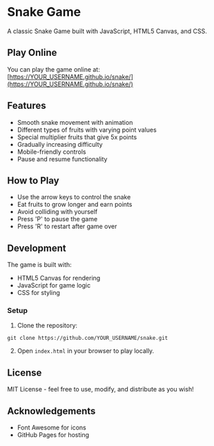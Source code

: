 # Snake Game

A classic Snake Game built with JavaScript, HTML5 Canvas, and CSS.

## Play Online

You can play the game online at: [https://YOUR_USERNAME.github.io/snake/](https://YOUR_USERNAME.github.io/snake/)

## Features

- Smooth snake movement with animation
- Different types of fruits with varying point values
- Special multiplier fruits that give 5x points
- Gradually increasing difficulty
- Mobile-friendly controls
- Pause and resume functionality

## How to Play

- Use the arrow keys to control the snake
- Eat fruits to grow longer and earn points
- Avoid colliding with yourself
- Press 'P' to pause the game
- Press 'R' to restart after game over

## Development

The game is built with:
- HTML5 Canvas for rendering
- JavaScript for game logic
- CSS for styling

### Setup

1. Clone the repository:
```
git clone https://github.com/YOUR_USERNAME/snake.git
```

2. Open `index.html` in your browser to play locally.

## License

MIT License - feel free to use, modify, and distribute as you wish!

## Acknowledgements

- Font Awesome for icons
- GitHub Pages for hosting
